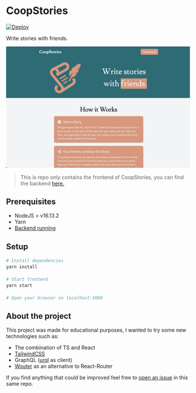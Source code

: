 # CoopStories

[![Deploy](https://github.com/coopstories/frontend/actions/workflows/deploy.yml/badge.svg?branch=master)](https://github.com/coopstories/frontend/actions/workflows/deploy.yml)

Write stories with friends.

![Screenshot of CoopStories](./docs/screenshot.png)

> This is repo only contains the frontend of CoopStories, you can find the backend [here.](https://github.com/coopstories/backend)

## Prerequisites

- NodeJS > v16.13.2
- Yarn
- [Backend running](https://github.com/coopstories/backend)

## Setup

```bash
# Install dependencies
yarn install

# Start frontend
yarn start

# Open your browser on localhost:3000
```

## About the project

This project was made for educational purposes, I wanted to try some new technologies such as:

- The combination of TS and React
- [TailwindCSS](https://github.com/tailwindlabs/tailwindcss)
- GraphQL ([urql](https://github.com/FormidableLabs/urql) as client)
- [Wouter](https://github.com/molefrog/wouter) as an alternative to React-Router

If you find anything that could be improved feel free to [open an issue](https://github.com/coopstories/frontend/issues/new) in this same repo.